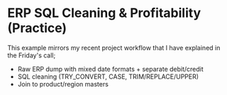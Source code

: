 # ERP SQL Cleaning & Profitability (Practice)

This example mirrors my recent project workflow that I have explained in the Friday's call;
- Raw ERP dump with mixed date formats + separate debit/credit
- SQL cleaning (TRY_CONVERT, CASE, TRIM/REPLACE/UPPER)
- Join to product/region masters

